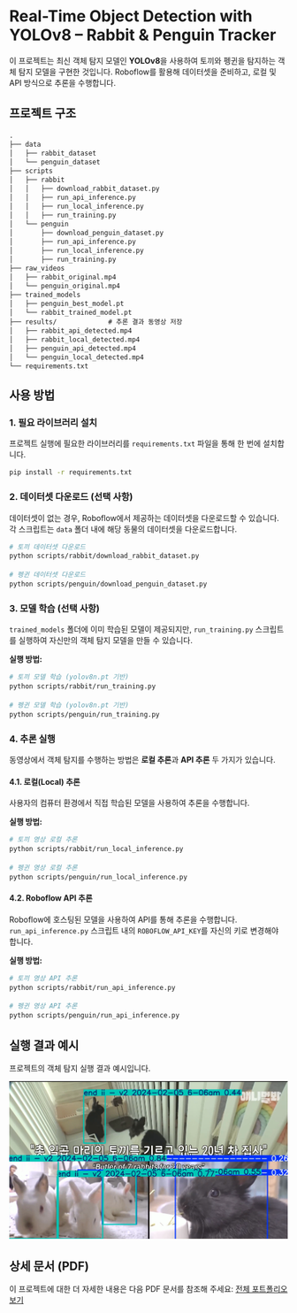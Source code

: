 # Real-Time Object Detection with YOLOv8 – Rabbit & Penguin Tracker

이 프로젝트는 최신 객체 탐지 모델인 **YOLOv8**을 사용하여 토끼와 펭귄을 탐지하는 객체 탐지 모델을 구현한 것입니다. Roboflow를 활용해 데이터셋을 준비하고, 로컬 및 API 방식으로 추론을 수행합니다.

## 프로젝트 구조

```
.
├── data
│   ├── rabbit_dataset
│   └── penguin_dataset
├── scripts
│   ├── rabbit
│   │   ├── download_rabbit_dataset.py
│   │   ├── run_api_inference.py
│   │   ├── run_local_inference.py
│   │   ├── run_training.py
│   └── penguin
│       ├── download_penguin_dataset.py
│       ├── run_api_inference.py
│       ├── run_local_inference.py
│       ├── run_training.py
├── raw_videos
│   ├── rabbit_original.mp4
│   └── penguin_original.mp4
├── trained_models
│   ├── penguin_best_model.pt
│   └── rabbit_trained_model.pt
├── results/             # 추론 결과 동영상 저장
│   ├── rabbit_api_detected.mp4
│   ├── rabbit_local_detected.mp4
│   ├── penguin_api_detected.mp4
│   └── penguin_local_detected.mp4
└── requirements.txt
```

## 사용 방법

### 1. 필요 라이브러리 설치

프로젝트 실행에 필요한 라이브러리를 `requirements.txt` 파일을 통해 한 번에 설치합니다.

```bash
pip install -r requirements.txt
```

### 2. 데이터셋 다운로드 (선택 사항)

데이터셋이 없는 경우, Roboflow에서 제공하는 데이터셋을 다운로드할 수 있습니다. 각 스크립트는 `data` 폴더 내에 해당 동물의 데이터셋을 다운로드합니다.

```bash
# 토끼 데이터셋 다운로드
python scripts/rabbit/download_rabbit_dataset.py

# 펭귄 데이터셋 다운로드
python scripts/penguin/download_penguin_dataset.py
```

### 3. 모델 학습 (선택 사항)

`trained_models` 폴더에 이미 학습된 모델이 제공되지만, `run_training.py` 스크립트를 실행하여 자신만의 객체 탐지 모델을 만들 수 있습니다.

**실행 방법:**

```bash
# 토끼 모델 학습 (yolov8n.pt 기반)
python scripts/rabbit/run_training.py

# 펭귄 모델 학습 (yolov8n.pt 기반)
python scripts/penguin/run_training.py
```

### 4. 추론 실행

동영상에서 객체 탐지를 수행하는 방법은 **로컬 추론**과 **API 추론** 두 가지가 있습니다.

#### 4.1. 로컬(Local) 추론

사용자의 컴퓨터 환경에서 직접 학습된 모델을 사용하여 추론을 수행합니다.

**실행 방법:**

```bash
# 토끼 영상 로컬 추론
python scripts/rabbit/run_local_inference.py

# 펭귄 영상 로컬 추론
python scripts/penguin/run_local_inference.py
```

#### 4.2. Roboflow API 추론

Roboflow에 호스팅된 모델을 사용하여 API를 통해 추론을 수행합니다. `run_api_inference.py` 스크립트 내의 `ROBOFLOW_API_KEY`를 자신의 키로 변경해야 합니다.

**실행 방법:**

```bash
# 토끼 영상 API 추론
python scripts/rabbit/run_api_inference.py

# 펭귄 영상 API 추론
python scripts/penguin/run_api_inference.py
```

## 실행 결과 예시

프로젝트의 객체 탐지 실행 결과 예시입니다.

![Rabbit Local Detection Example](image/rabbit_local.png)

## 상세 문서 (PDF)

이 프로젝트에 대한 더 자세한 내용은 다음 PDF 문서를 참조해 주세요:
[전체 포트폴리오 보기](상세문서.pdf)
